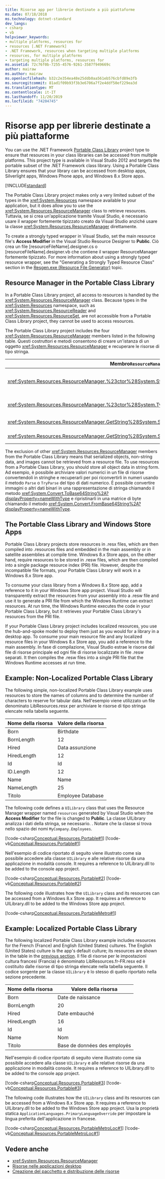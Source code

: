```yaml
---
title: Risorse app per librerie destinate a più piattaforme
ms.date: 07/18/2018
ms.technology: dotnet-standard
dev_langs:
- csharp
- vb
helpviewer_keywords:
- multiple platforms, resources for
- resources [.NET Framework]
- .NET Framework, resources when targeting multiple platforms
- resources, for multiple platforms
- targeting multiple platforms, resources for
ms.assetid: 72c76f0b-7255-4576-9261-3587f949669c
author: mairaw
ms.author: mairaw
ms.openlocfilehash: b32c2e354ea48e25ddb0aa561eb576cbfd89e3fb
ms.sourcegitcommit: 81ad1f09b93f3b3e6706a7f2e4ddf50ef229ea3d
ms.translationtype: MT
ms.contentlocale: it-IT
ms.lasthandoff: 11/20/2019
ms.locfileid: "74204745"
---
```

# <a name="app-resources-for-libraries-that-target-multiple-platforms"></a>Risorse app per librerie destinate a più piattaforme
You can use the .NET Framework [Portable Class Library](../../../docs/standard/cross-platform/cross-platform-development-with-the-portable-class-library.md) project type to ensure that resources in your class libraries can be accessed from multiple platforms. This project type is available in Visual Studio 2012 and targets the portable subset of the .NET Framework class library. Using  a Portable Class Library ensures that your library can be accessed from desktop apps, Silverlight apps, Windows Phone apps, and Windows 8.x Store apps.

[!INCLUDE[standard](../../../includes/pcl-to-standard.md)]

 The Portable Class Library project makes only a very limited subset of the types in the <xref:System.Resources> namespace available to your application, but it does allow you to use the <xref:System.Resources.ResourceManager> class to retrieve resources. Tuttavia, se si crea un'applicazione tramite Visual Studio, è necessario usare il wrapper fortemente tipizzato creato da Visual Studio anziché usare la classe <xref:System.Resources.ResourceManager> direttamente.

 To create a strongly typed wrapper in Visual Studio, set the main resource file's **Access Modifier** in the Visual Studio Resource Designer to **Public**. Ciò crea un file [resourceFileName].designer.cs o [resourceFileName].designer.vb che contiene il wrapper ResourceManager fortemente tipizzato. For more information about using a strongly typed resource wrapper, see the "Generating a Strongly Typed Resource Class" section in the [Resgen.exe (Resource File Generator)](../../../docs/framework/tools/resgen-exe-resource-file-generator.md) topic.

## <a name="resource-manager-in-the-portable-class-library"></a>Resource Manager in the Portable Class Library
 In a Portable Class Library project, all access to resources is handled by the <xref:System.Resources.ResourceManager> class. Because types in the <xref:System.Resources> namespace, such as <xref:System.Resources.ResourceReader> and <xref:System.Resources.ResourceSet>, are not accessible from a Portable Class Library project, they cannot be used to access resources.

 The Portable Class Library project includes the four <xref:System.Resources.ResourceManager> members listed in the following table. Questi costruttori e metodi consentono di creare un'istanza di un oggetto <xref:System.Resources.ResourceManager> e recuperare le risorse di tipo stringa.

|Membro`ResourceManager`|Descrizione|
|------------------------------|-----------------|
|<xref:System.Resources.ResourceManager.%23ctor%28System.String%2CSystem.Reflection.Assembly%29>|Crea un'istanza di <xref:System.Resources.ResourceManager> per accedere al file di risorse denominato individuato nell'assembly specificato.|
|<xref:System.Resources.ResourceManager.%23ctor%28System.Type%29>|Crea un'istanza di <xref:System.Resources.ResourceManager> che corrisponde al tipo specificato.|
|<xref:System.Resources.ResourceManager.GetString%28System.String%29>|Recupera una risorsa denominata per impostazioni cultura specifiche.|
|<xref:System.Resources.ResourceManager.GetString%28System.String%2CSystem.Globalization.CultureInfo%29>|Recupera una risorse denominata per impostazioni cultura specifiche.|

 The exclusion of other <xref:System.Resources.ResourceManager> members from the Portable Class Library means that serialized objects, non-string data, and images cannot be retrieved from a resource file. To use resources from a Portable Class Library, you should store all  object data in string form. Ad esempio, è possibile archiviare valori numerici in un file di risorse convertendoli in stringhe e recuperarli per poi riconvertirli in numeri usando il metodo `Parse` o `TryParse` del tipo di dati numerico. È possibile convertire immagini o altri dati binari in una rappresentazione di stringa chiamando il metodo <xref:System.Convert.ToBase64String%2A?displayProperty=nameWithType> e ripristinarli in una matrice di byte chiamando il metodo <xref:System.Convert.FromBase64String%2A?displayProperty=nameWithType>.

## <a name="the-portable-class-library-and-windows-store-apps"></a>The Portable Class Library and Windows Store Apps
 Portable Class Library projects store resources in .resx files, which are then compiled into .resources files and embedded in the main assembly or in satellite assemblies at compile time. Windows 8.x Store apps, on the other hand, require resources to be stored in .resw files, which are then compiled into a single package resource index (PRI) file. However, despite the incompatible file formats, your Portable Class Library will work in a Windows 8.x Store app.

 To consume your class library from a Windows 8.x Store app, add a reference to it in your Windows Store app project. Visual Studio will transparently extract the resources from your assembly into a .resw file and use it to generate a PRI file from which the Windows Runtime can extract resources. At run time, the Windows Runtime executes the code in your Portable Class Library, but it retrieves your Portable Class Library's resources from the PRI file.

 If your Portable Class Library project includes localized resources, you use the hub-and-spoke model to deploy them just as you would for a library in a desktop app. To consume your main resource file and any localized resource files in your Windows 8.x Store app, you add a reference to the main assembly. In fase di compilazione, Visual Studio estrae le risorse dal file di risorse principale ed ogni file di risorse localizzate in file .resw separati. It then compiles the .resw files into a single PRI file that the Windows Runtime accesses at run time.

<a name="NonLoc"></a>
## <a name="example-non-localized-portable-class-library"></a>Example: Non-Localized Portable Class Library
 The following simple, non-localized Portable Class Library example uses resources to store the names of columns and to determine the number of characters to reserve for tabular data. Nell'esempio viene utilizzato un file denominato LibResources.resx per archiviare le risorse di tipo stringa elencate nella tabella seguente.

|Nome della risorsa|Valore della risorsa|
|-------------------|--------------------|
|Born|Birthdate|
|BornLength|12|
|Hired|Data assunzione|
|HiredLength|12|
|Id|Id|
|ID.Length|12|
|Name|Name|
|NameLength|25|
|Titolo|Employee Database|

 The following code defines a `UILibrary` class that uses the Resource Manager wrapper named `resources` generated by Visual Studio when the **Access Modifier** for the file is changed to **Public**. La classe UILibrary analizza i dati della stringa, se necessario. . Notare che la classe si trova nello spazio dei nomi `MyCompany.Employees`.

 [!code-csharp[Conceptual.Resources.Portable#1](../../../samples/snippets/csharp/VS_Snippets_CLR/conceptual.resources.portable/cs/uilibrary.cs#1)]
 [!code-vb[Conceptual.Resources.Portable#1](../../../samples/snippets/visualbasic/VS_Snippets_CLR/conceptual.resources.portable/vb/uilibrary.vb#1)]

 Nell'esempio di codice riportato di seguito viene illustrato come sia possibile accedere alla classe `UILibrary` e alle relative risorse da una applicazione in modalità console. It requires a reference to UILibrary.dll to be added to the console app project.

 [!code-csharp[Conceptual.Resources.Portable#2](../../../samples/snippets/csharp/VS_Snippets_CLR/conceptual.resources.portable/cs/program.cs#2)]
 [!code-vb[Conceptual.Resources.Portable#2](../../../samples/snippets/visualbasic/VS_Snippets_CLR/conceptual.resources.portable/vb/module1.vb#2)]

 The following code illustrates how the `UILibrary` class and its resources can be accessed from a Windows 8.x Store app. It requires a reference to UILibrary.dll to be added to the Windows Store app project.

 [!code-csharp[Conceptual.Resources.PortableMetro#1](../../../samples/snippets/csharp/VS_Snippets_CLR/conceptual.resources.portablemetro/cs/blankpage.xaml.cs#1)]

## <a name="example-localized-portable-class-library"></a>Example: Localized Portable Class Library
 The following localized Portable Class Library example includes resources for the French (France) and English (United States) cultures. The English (United States) culture is the app's default culture; its resources are shown in the table in the [previous section](../../../docs/standard/cross-platform/app-resources-for-libraries-that-target-multiple-platforms.md#NonLoc). Il file di risorse per le impostazioni cultura francesi (Francia) è denominato LibResources.fr-FR.resx ed è costituito dalle risorse di tipo stringa elencate nella tabella seguente. Il codice sorgente per la classe `UILibrary` è lo stesso di quello riportato nella sezione precedente.

|Nome della risorsa|Valore della risorsa|
|-------------------|--------------------|
|Born|Date de naissance|
|BornLength|20|
|Hired|Date embauché|
|HiredLength|16|
|Id|Id|
|Name|Nom|
|Titolo|Base de données des employés|

 Nell'esempio di codice riportato di seguito viene illustrato come sia possibile accedere alla classe `UILibrary` e alle relative risorse da una applicazione in modalità console. It requires a reference to UILibrary.dll to be added to the console app project.

 [!code-csharp[Conceptual.Resources.Portable#3](../../../samples/snippets/csharp/VS_Snippets_CLR/conceptual.resources.portable/cs/program2.cs#3)]
 [!code-vb[Conceptual.Resources.Portable#3](../../../samples/snippets/visualbasic/VS_Snippets_CLR/conceptual.resources.portable/vb/module2.vb#3)]

 The following code illustrates how the `UILibrary` class and its resources can be accessed from a Windows 8.x Store app. It requires a reference to UILibrary.dll to be added to the Windows Store app project. Usa la proprietà statica `ApplicationLanguages.PrimaryLanguageOverride` per impostare la lingua preferita dell'applicazione in francese.

 [!code-csharp[Conceptual.Resources.PortableMetroLoc#1](../../../samples/snippets/csharp/VS_Snippets_CLR/conceptual.resources.portablemetroloc/cs/blankpage.xaml.cs#1)]
 [!code-vb[Conceptual.Resources.PortableMetroLoc#1](../../../samples/snippets/visualbasic/VS_Snippets_CLR/conceptual.resources.portablemetroloc/vb/blankpage.xaml.vb#1)]  
  
## <a name="see-also"></a>Vedere anche

- <xref:System.Resources.ResourceManager>
- [Risorse nelle applicazioni desktop](../../../docs/framework/resources/index.md)
- [Creazione del pacchetto e distribuzione delle risorse](../../../docs/framework/resources/packaging-and-deploying-resources-in-desktop-apps.md)
